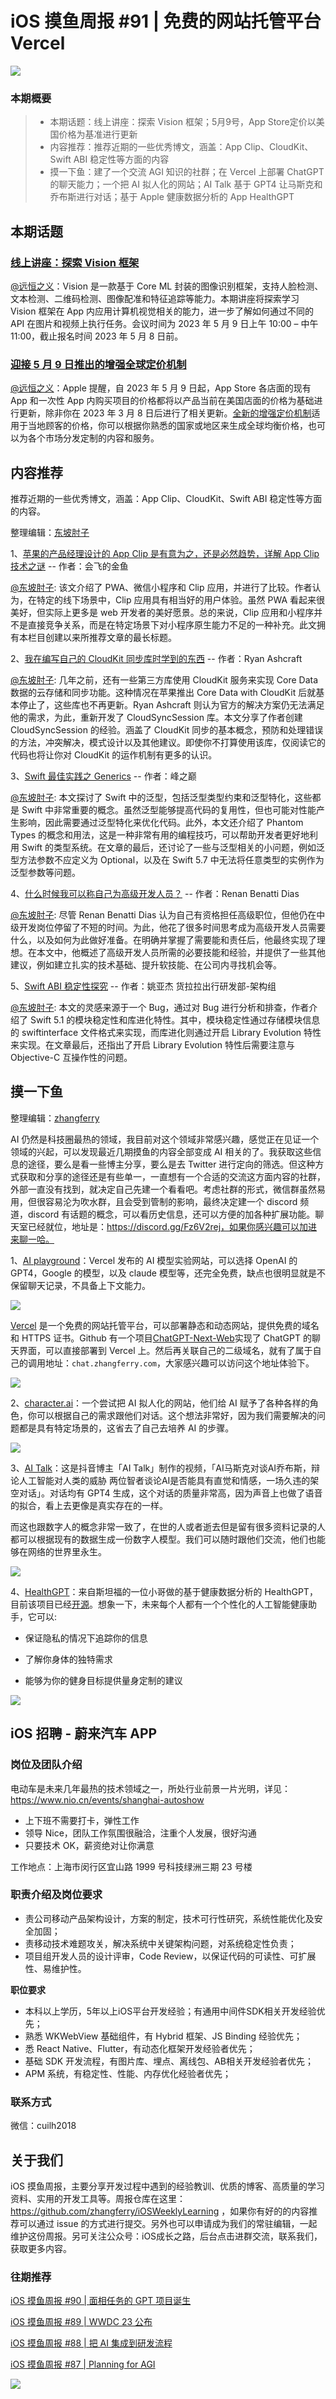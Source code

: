 # iOS 摸鱼周报 #91 | 免费的网站托管平台 Vercel

![](https://cdn.zhangferry.com/Images/moyu_weekly_cover.jpeg)

### 本期概要

> * 本期话题：线上讲座：探索 Vision 框架；5月9号，App Store定价以美国价格为基准进行更新
> * 内容推荐：推荐近期的一些优秀博文，涵盖：App Clip、CloudKit、Swift ABI 稳定性等方面的内容
> * 摸一下鱼：建了一个交流 AGI 知识的社群；在 Vercel 上部署 ChatGPT 的聊天能力；一个把 AI 拟人化的网站；AI Talk 基于 GPT4 让马斯克和乔布斯进行对话；基于 Apple 健康数据分析的 App HealthGPT

## 本期话题

### [线上讲座：探索 Vision 框架](https://developer.apple.com/events/view/93396BVQ5Y/dashboard "线上讲座：探索 Vision 框架")

[@远恒之义](https://github.com/eternaljust)：Vision 是一款基于 Core ML 封装的图像识别框架，支持人脸检测、文本检测、二维码检测、图像配准和特征追踪等能力。本期讲座将探索学习 Vision 框架在 App 内应用计算机视觉相关的能力，进一步了解如何通过不同的 API 在图片和视频上执行任务。会议时间为 2023 年 5 月 9 日上午 10:00 – 中午 11:00，截止报名时间 2023 年 5 月 8 日前。

### [迎接 5 月 9 日推出的增强全球定价机制](https://developer.apple.com/cn/news/?id=74739es1 "迎接 5 月 9 日推出的增强全球定价机制")

[@远恒之义](https://github.com/eternaljust)：Apple 提醒，自 2023 年 5 月 9 日起，App Store 各店面的现有 App 和一次性 App 内购买项目的价格都将以产品当前在美国店面的价格为基础进行更新，除非你在 2023 年 3 月 8 日后进行了相关更新。[全新的增强定价机制](https://developer.apple.com/cn/news/?id=dbrszv62 "全新的增强定价机制")适用于当地顾客的价格，你可以根据你熟悉的国家或地区来生成全球均衡价格，也可以为各个市场分发定制的内容和服务。

## 内容推荐

推荐近期的一些优秀博文，涵盖：App Clip、CloudKit、Swift ABI 稳定性等方面的内容。

整理编辑：[东坡肘子](https://www.fatbobman.com/)

1、[苹果的产品经理设计的 App Clip 是有意为之，还是必然趋势，详解 App Clip 技术之谜](https://juejin.cn/post/7219889814116024380 "苹果的产品经理设计的 App Clip 是有意为之，还是必然趋势，详解 App Clip 技术之谜") -- 作者：会飞的金鱼

[@东坡肘子](https://www.fatbobman.com/): 该文介绍了 PWA、微信小程序和 Clip 应用，并进行了比较。作者认为，在特定的线下场景中，Clip 应用具有相当好的用户体验。虽然 PWA 看起来很美好，但实际上更多是 web 开发者的美好愿景。总的来说，Clip 应用和小程序并不是直接竞争关系，而是在特定场景下对小程序原生能力不足的一种补充。此文拥有本栏目创建以来所推荐文章的最长标题。

2、[我在编写自己的 CloudKit 同步库时学到的东西](https://ryanashcraft.com/what-i-learned-writing-my-own-cloudkit-sync-library/ "我在编写自己的 CloudKit 同步库时学到的东西") -- 作者：Ryan Ashcraft

[@东坡肘子](https://www.fatbobman.com/): 几年之前，还有一些第三方库使用 CloudKit 服务来实现 Core Data 数据的云存储和同步功能。这种情况在苹果推出 Core Data with CloudKit 后就基本停止了，这些库也不再更新。Ryan Ashcraft 则认为官方的解决方案仍无法满足他的需求，为此，重新开发了 CloudSyncSession 库。本文分享了作者创建 CloudSyncSession 的经验。涵盖了 CloudKit 同步的基本概念，预防和处理错误的方法，冲突解决，模式设计以及其他建议。即使你不打算使用该库，仅阅读它的代码也将让你对 CloudKit 的运作机制有更多的认识。

3、[Swift 最佳实践之 Generics](https://juejin.cn/post/7219908995338731575 "Swift 最佳实践之 Generics") -- 作者：峰之巅

[@东坡肘子](https://www.fatbobman.com/): 本文探讨了 Swift 中的泛型，包括泛型类型约束和泛型特化，这些都是 Swift 中非常重要的概念。虽然泛型能够提高代码的复用性，但也可能对性能产生影响，因此需要通过泛型特化来优化代码。此外，本文还介绍了 Phantom Types 的概念和用法，这是一种非常有用的编程技巧，可以帮助开发者更好地利用 Swift 的类型系统。在文章的最后，还讨论了一些与泛型相关的小问题，例如泛型方法参数不应定义为 Optional，以及在 Swift 5.7 中无法将任意类型的实例作为泛型参数等问题。

4、[什么时候我可以称自己为高级开发人员？](https://www.kodeco.com/38327766-when-can-i-call-myself-a-senior-developer "什么时候我可以称自己为高级开发人员？") -- 作者：Renan Benatti Dias

[@东坡肘子](https://www.fatbobman.com/): 尽管 Renan Benatti Dias 认为自己有资格担任高级职位，但他仍在中级开发岗位停留了不短的时间。为此，他花了很多时间思考成为高级开发人员需要什么，以及如何为此做好准备。在明确并掌握了需要能和责任后，他最终实现了理想。在本文中，他概述了高级开发人员所需的必要技能和经验，并提供了一些其他建议，例如建立扎实的技术基础、提升软技能、在公司内寻找机会等。

5、[Swift ABI 稳定性探究](https://juejin.cn/post/7223045442891284540 "Swift ABI 稳定性探究") -- 作者：姚亚杰 货拉拉出行研发部-架构组

[@东坡肘子](https://www.fatbobman.com/): 本文的灵感来源于一个 Bug，通过对 Bug 进行分析和排查，作者介绍了 Swift 5.1 的模块稳定性和库进化特性。其中，模块稳定性通过存储模块信息的 swiftinterface 文件格式来实现，而库进化则通过开启 Library Evolution 特性来实现。在文章最后，还指出了开启 Library Evolution 特性后需要注意与 Objective-C 互操作性的问题。

## 摸一下鱼

整理编辑：[zhangferry](https://zhangferry.com)

AI 仍然是科技圈最热的领域，我目前对这个领域非常感兴趣，感觉正在见证一个领域的兴起，可以发现最近几期摸鱼的内容全部变成 AI 相关的了。我获取这些信息的途径，要么是看一些博主分享，要么是去 Twitter 进行定向的筛选。但这种方式获取和分享的途径还是有些单一，一直想有一个合适的交流这方面内容的社群，外部一直没有找到，就决定自己先建一个看看吧。考虑社群的形式，微信群虽然易用，但很容易沦为吹水群，且会受到管制的影响，最终决定建一个 discord 频道，discord 有话题的概念，可以看历史信息，还可以方便的加各种扩展功能。聊天室已经就位，地址是：https://discord.gg/Fz6V2rej，如果你感兴趣可以加进来聊一哈。

1、[AI playground](https://play.vercel.ai/)：Vercel 发布的 AI 模型实验网站，可以选择 OpenAI 的 GPT4，Google 的模型，以及 claude 模型等，还完全免费，缺点也很明显就是不保留聊天记录，不具备上下文能力。

![](https://cdn.zhangferry.com/Images/202304192253945.png)

[Vercel](vercel.com) 是一个免费的网站托管平台，可以部署静态和动态网站，提供免费的域名和 HTTPS 证书。Github 有一个项目[ChatGPT-Next-Web](https://github.com/Yidadaa/ChatGPT-Next-Web "ChatGPT-Next-Web")实现了 ChatGPT 的聊天界面，可以直接部署到 Vercel 上。然后再关联自己的二级域名，就有了属于自己的调用地址：`chat.zhangferry.com`，大家感兴趣可以访问这个地址体验下。

![](https://cdn.zhangferry.com/Images/202304202218678.png)

2、[character.ai](https://beta.character.ai/ "character.ai")：一个尝试把 AI 拟人化的网站，他们给 AI 赋予了各种各样的角色，你可以根据自己的需求跟他们对话。这个想法非常好，因为我们需要解决的问题都是具有特定场景的，这省去了自己去培养 AI 的步骤。

![](https://cdn.zhangferry.com/Images/202304192324509.png)

3、[AI Talk](https://v.douyin.com/D2TDfgW "AI Talk")：这是抖音博主「AI Talk」制作的视频，「AI马斯克对谈AI乔布斯，辩论人工智能对人类的威胁 两位智者谈论AI是否能具有直觉和情感，一场久违的架空对话」。对话均有 GPT4 生成，这个对话的质量非常高，因为声音上也做了语音的拟合，看上去更像是真实存在的一样。

而这也跟数字人的概念非常一致了，在世的人或者逝去但是留有很多资料记录的人都可以根据现有的数据生成一份数字人模型。我们可以随时跟他们交流，他们也能够在网络的世界里永生。

![](https://cdn.zhangferry.com/Images/202304192341147.png)

4、[HealthGPT](https://twitter.com/varunshenoy_/status/1648374949537775616 "Twitter HealthGPT")：来自斯坦福的一位小哥做的基于健康数据分析的 HealthGPT，目前该项目已经[开源](https://github.com/StanfordBDHG/HealthGPT "HealthGPt")。想象一下，未来每个人都有一个个性化的人工智能健康助手，它可以:

* 保证隐私的情况下追踪你的信息

* 了解你身体的独特需求

* 能够为你的健身目标提供量身定制的建议

![](https://cdn.zhangferry.com/Images/202304192346044.png)

## iOS 招聘 - 蔚来汽车 APP

### 岗位及团队介绍

电动车是未来几年最热的技术领域之一，所处行业前景一片光明，详见：https://www.nio.cn/events/shanghai-autoshow

* 上下班不需要打卡，弹性工作
* 领导 Nice，团队工作氛围很融洽，注重个人发展，很好沟通
* 只要技术 OK，薪资绝对让你满意

工作地点：上海市闵行区宜山路 1999 号科技绿洲三期 23 号楼

### 职责介绍及岗位要求

* 责公司移动产品架构设计，方案的制定，技术可行性研究，系统性能优化及安全加固；
* 责移动技术难题攻关，解决系统中关键架构问题，对系统稳定性负责；
* 项目组开发人员的设计评审，Code Review，以保证代码的可读性、可扩展性、易维护性。

**职位要求**

* 本科以上学历，5年以上iOS平台开发经验；有通用中间件SDK相关开发经验优先；
* 熟悉 WKWebView 基础组件，有 Hybrid 框架、JS Binding 经验优先；
* 悉 React Native、Flutter，有动态化框架开发经验者优先；
* 基础 SDK 开发流程，有图片库、埋点、离线包、AB相关开发经验者优先；
* APM 系统，有稳定性、性能、内存优化经验者优先；

### 联系方式

微信：cuilh2018

## 关于我们

iOS 摸鱼周报，主要分享开发过程中遇到的经验教训、优质的博客、高质量的学习资料、实用的开发工具等。周报仓库在这里：https://github.com/zhangferry/iOSWeeklyLearning ，如果你有好的的内容推荐可以通过 issue 的方式进行提交。另外也可以申请成为我们的常驻编辑，一起维护这份周报。另可关注公众号：iOS成长之路，后台点击进群交流，联系我们，获取更多内容。

### 往期推荐

[iOS 摸鱼周报 #90 | 面相任务的 GPT 项目诞生](https://mp.weixin.qq.com/s/Bx8N9HqMP5HE9mzy6l3QVA)

[iOS 摸鱼周报 #89 | WWDC 23 公布](https://mp.weixin.qq.com/s/3B_R0j8dpXpR5G9bCRsyXw)

[iOS 摸鱼周报 #88 | 把 AI 集成到研发流程](https://mp.weixin.qq.com/s/ex3aHSPjKj9woxQwHyRzZA)

[iOS 摸鱼周报 #87 | Planning for AGI](https://mp.weixin.qq.com/s/TwugmMEiGoFKYQY9euhg6Q)

![](https://cdn.zhangferry.com/Images/WechatIMG384.jpeg)
